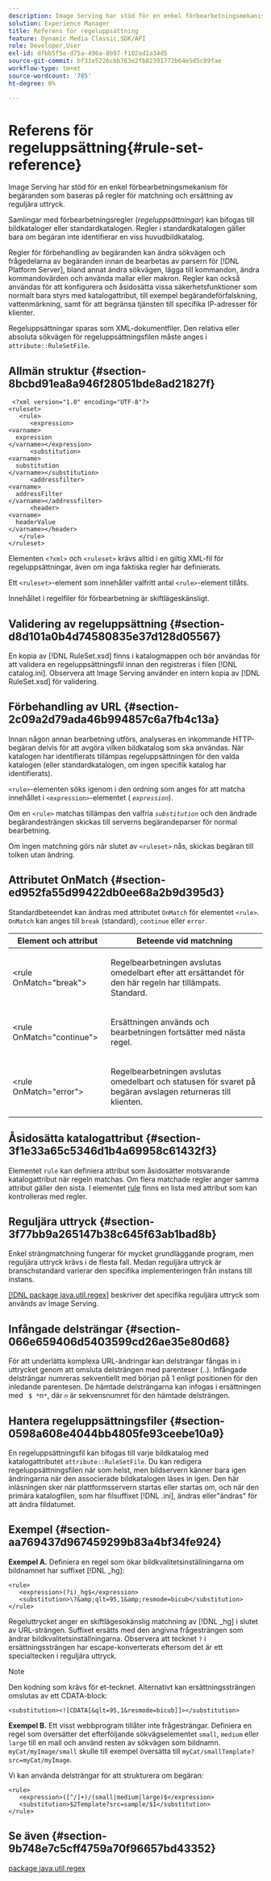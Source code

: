 ```yaml
---
description: Image Serving har stöd för en enkel förbearbetningsmekanism för begäranden som baseras på regler för matchning och ersättning av reguljära uttryck.
solution: Experience Manager
title: Referens för regeluppsättning
feature: Dynamic Media Classic,SDK/API
role: Developer,User
exl-id: dfbb5f5e-d75a-496a-8b97-f102ad1a34d5
source-git-commit: bf31e5226cbb763e2fb82391772b64e5d5c89fae
workflow-type: tm+mt
source-wordcount: '785'
ht-degree: 0%

---
```


# Referens för regeluppsättning{#rule-set-reference}

Image Serving har stöd för en enkel förbearbetningsmekanism för begäranden som baseras på regler för matchning och ersättning av reguljära uttryck.

Samlingar med förbearbetningsregler (*regeluppsättningar*) kan bifogas till bildkataloger eller standardkatalogen. Regler i standardkatalogen gäller bara om begäran inte identifierar en viss huvudbildkatalog.

Regler för förbehandling av begäranden kan ändra sökvägen och frågedelarna av begäranden innan de bearbetas av parsern för [!DNL Platform Server], bland annat ändra sökvägen, lägga till kommandon, ändra kommandovärden och använda mallar eller makron. Regler kan också användas för att konfigurera och åsidosätta vissa säkerhetsfunktioner som normalt bara styrs med katalogattribut, till exempel begärandeförfalskning, vattenmärkning, samt för att begränsa tjänsten till specifika IP-adresser för klienter.

Regeluppsättningar sparas som XML-dokumentfiler. Den relativa eller absoluta sökvägen för regeluppsättningsfilen måste anges i `attribute::RuleSetFile`.

## Allmän struktur {#section-8bcbd91ea8a946f28051bde8ad21827f}

```
 <?xml version="1.0" encoding="UTF-8"?> 
<ruleset> 
   <rule> 
      <expression> 
<varname>
  expression 
</varname></expression> 
      <substitution> 
<varname>
  substitution 
</varname></substitution> 
      <addressfilter> 
<varname>
  addressFilter 
</varname></addressfilter> 
      <header> 
<varname>
  headerValue 
</varname></header>  
   </rule> 
</ruleset>
```

Elementen `<?xml>` och `<ruleset>` krävs alltid i en giltig XML-fil för regeluppsättningar, även om inga faktiska regler har definierats.

Ett `<ruleset>`-element som innehåller valfritt antal `<rule>`-element tillåts.

Innehållet i regelfiler för förbearbetning är skiftlägeskänsligt.

## Validering av regeluppsättning {#section-d8d101a0b4d74580835e37d128d05567}

En kopia av [!DNL RuleSet.xsd] finns i katalogmappen och bör användas för att validera en regeluppsättningsfil innan den registreras i filen [!DNL catalog.ini]. Observera att Image Serving använder en intern kopia av [!DNL RuleSet.xsd] för validering.

## Förbehandling av URL {#section-2c09a2d79ada46b994857c6a7fb4c13a}

Innan någon annan bearbetning utförs, analyseras en inkommande HTTP-begäran delvis för att avgöra vilken bildkatalog som ska användas. När katalogen har identifierats tillämpas regeluppsättningen för den valda katalogen (eller standardkatalogen, om ingen specifik katalog har identifierats).

`<rule>`-elementen söks igenom i den ordning som anges för att matcha innehållet i `<expression>`-elementet ( *`expression`*).

Om en `<rule>` matchas tillämpas den valfria *`substitution`* och den ändrade begärandesträngen skickas till serverns begärandeparser för normal bearbetning.

Om ingen matchning görs när slutet av `<ruleset>` nås, skickas begäran till tolken utan ändring.

## Attributet OnMatch {#section-ed952fa55d99422db0ee68a2b9d395d3}

Standardbeteendet kan ändras med attributet `OnMatch` för elementet `<rule>`. `OnMatch` kan anges till `break` (standard), `continue` eller `error`.

<table id="table_6680A81492B24CE593330DA7B0075E8F"> 
 <thead> 
  <tr> 
   <th class="entry"> <b>Element och attribut</b> </th> 
   <th class="entry"> <b>Beteende vid matchning</b> </th> 
  </tr> 
 </thead>
 <tbody> 
  <tr> 
   <td> <p> <span class="codeph"> &lt;rule OnMatch="break"&gt; </span> </p> </td> 
   <td> <p>Regelbearbetningen avslutas omedelbart efter att ersättandet för den här regeln har tillämpats. Standard. </p> </td> 
  </tr> 
  <tr> 
   <td> <p> <span class="codeph"> &lt;rule OnMatch="continue"&gt; </span> </p> </td> 
   <td> <p>Ersättningen används och bearbetningen fortsätter med nästa regel. </p> </td> 
  </tr> 
  <tr> 
   <td> <p> <span class="codeph"> &lt;rule OnMatch="error"&gt; </span> </p> </td> 
   <td> <p>Regelbearbetningen avslutas omedelbart och statusen för svaret på begäran avslagen returneras till klienten. </p> </td> 
  </tr> 
 </tbody> 
</table>

## Åsidosätta katalogattribut {#section-3f1e33a65c5346d1b4a69958c61432f3}

Elementet `rule` kan definiera attribut som åsidosätter motsvarande katalogattribut när regeln matchas. Om flera matchade regler anger samma attribut gäller den sista. I elementet [rule](/help/aem-is-ir-api/is-api/image-catalog/image-serving-api-ref/c-image-catalog-reference/c-rule-set-reference/r-rule-rule.md) finns en lista med attribut som kan kontrolleras med regler.

## Reguljära uttryck {#section-3f77bb9a265147b38c645f63ab1bad8b}

Enkel strängmatchning fungerar för mycket grundläggande program, men reguljära uttryck krävs i de flesta fall. Medan reguljära uttryck är branschstandard varierar den specifika implementeringen från instans till instans.

[[!DNL package java.util.regex]](https://www2.cs.duke.edu/csed/java/jdk1.4.2/docs/api/) beskriver det specifika reguljära uttryck som används av Image Serving.

## Infångade delsträngar {#section-066e659406d5403599cd26ae35e80d68}

För att underlätta komplexa URL-ändringar kan delsträngar fångas in i uttrycket genom att omsluta delsträngen med parenteser (..). Infångade delsträngar numreras sekventiellt med början på 1 enligt positionen för den inledande parentesen. De hämtade delsträngarna kan infogas i ersättningen med ` $ *`n`*`, där *`n`* är sekvensnumret för den hämtade delsträngen.

## Hantera regeluppsättningsfiler {#section-0598a608e4044bb4805fe93ceebe10a9}

En regeluppsättningsfil kan bifogas till varje bildkatalog med katalogattributet `attribute::RuleSetFile`. Du kan redigera regeluppsättningsfilen när som helst, men bildservern känner bara igen ändringarna när den associerade bildkatalogen läses in igen. Den här inläsningen sker när plattformsservern startas eller startas om, och när den primära katalogfilen, som har filsuffixet [!DNL .ini], ändras eller&quot;ändras&quot; för att ändra fildatumet.

## Exempel {#section-aa769437d967459299b83a4bf34fe924}

**Exempel A.** Definiera en regel som ökar bildkvalitetsinställningarna om bildnamnet har suffixet [!DNL _hg]:

```
<rule> 
   <expression>(?i)_hg$</expression> 
   <substitution>\?&amp;qlt=95,1&amp;resmode=bicub</substitution> 
</rule>
```

Regeluttrycket anger en skiftlägesokänslig matchning av [!DNL _hg] i slutet av URL-strängen. Suffixet ersätts med den angivna frågesträngen som ändrar bildkvalitetsinställningarna. Observera att tecknet `?` i ersättningssträngen har escape-konverterats eftersom det är ett specialtecken i reguljära uttryck.

>[!NOTE]
>
>Den kodning som krävs för et-tecknet. Alternativt kan ersättningssträngen omslutas av ett CDATA-block:

`<substitution><![CDATA[&qlt=95,1&resmode=bicub]]></substitution>`

**Exempel B.** Ett visst webbprogram tillåter inte frågesträngar. Definiera en regel som översätter det efterföljande sökvägselementet `small`, `medium` eller `large` till en mall och använd resten av sökvägen som bildnamn. `myCat/myImage/small` skulle till exempel översätta till `myCat/smallTemplate?src=myCat/myImage`.

Vi kan använda delsträngar för att strukturera om begäran:

```
<rule> 
   <expression>([^/]+)/(small|medium|large)$</expression> 
   <substitution>$2Template?src=sample/$1</substitution> 
</rule>
```

## Se även {#section-9b748e7c5cff4759a70f96657bd43352}

[package java.util.regex](https://www2.cs.duke.edu/csed/java/jdk1.4.2/docs/api/)
